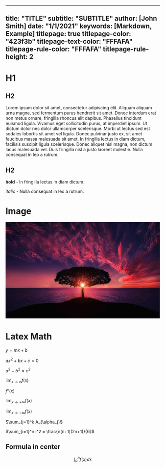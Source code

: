 
---
title: "TITLE"
subtitle: "SUBTITLE"
author: [John Smith]
date: "1/1/2021"
keywords: [Markdown, Example]
titlepage: true
titlepage-color: "423f3b"
titlepage-text-color: "FFFAFA"
titlepage-rule-color: "FFFAFA"
titlepage-rule-height: 2
---

# H1

## H2

Lorem ipsum dolor sit amet, consectetur adipiscing elit. 
Aliquam aliquam urna magna, sed fermentum purus hendrerit sit amet. 
Donec interdum erat non metus ornare, fringilla rhoncus elit dapibus. 
Phasellus tincidunt euismod ligula. Vivamus eget sollicitudin purus, at imperdiet ipsum. 
Ut dictum dolor nec dolor ullamcorper scelerisque. 
Morbi ut lectus sed est sodales lobortis sit amet vel ligula. 
Donec pulvinar justo ex, sit amet faucibus massa malesuada sit amet. 
In fringilla lectus in diam dictum, facilisis suscipit ligula scelerisque. 
Donec aliquet nisl magna, non dictum lacus malesuada vel. 
Duis fringilla nisl a justo laoreet molestie. 
Nulla consequat in leo a rutrum.

## H2

**bold** - In fringilla lectus in diam dictum.

*italic* - Nulla consequat in leo a rutrum.

# Image

![tree](tree.jpg)


# Latex Math

$y = mx +b$

$ax^2 + bx + c = 0$

$a^2 + b^2 = c^2$

$\lim_{x \to \alpha} f(x)$

$f''(x)$

$\lim_{x \to +\infty} f(x)$	

$\lim_{x \to -\infty} f(x)$	

$\sum_{j=1}^k A_{\alpha_j}$	

$\sum_{i=1}^n i^2 = \frac{n(n+1)(2n+1)}{6}$

## Formula in center

$$\int_{a}^b f(x)dx$$	

